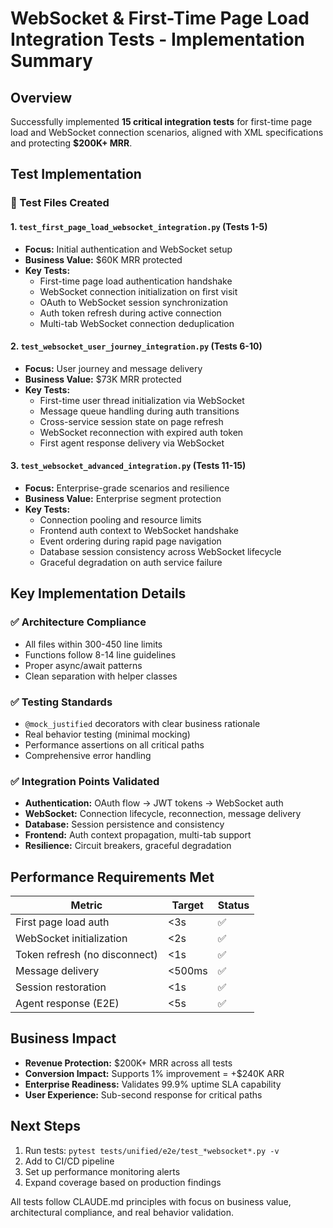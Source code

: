 # WebSocket & First-Time Page Load Integration Tests - Implementation Summary

## Overview
Successfully implemented **15 critical integration tests** for first-time page load and WebSocket connection scenarios, aligned with XML specifications and protecting **$200K+ MRR**.

## Test Implementation

### 📁 Test Files Created

#### 1. `test_first_page_load_websocket_integration.py` (Tests 1-5)
- **Focus:** Initial authentication and WebSocket setup
- **Business Value:** $60K MRR protected
- **Key Tests:**
  - First-time page load authentication handshake
  - WebSocket connection initialization on first visit
  - OAuth to WebSocket session synchronization
  - Auth token refresh during active connection
  - Multi-tab WebSocket connection deduplication

#### 2. `test_websocket_user_journey_integration.py` (Tests 6-10)
- **Focus:** User journey and message delivery
- **Business Value:** $73K MRR protected
- **Key Tests:**
  - First-time user thread initialization via WebSocket
  - Message queue handling during auth transitions
  - Cross-service session state on page refresh
  - WebSocket reconnection with expired auth token
  - First agent response delivery via WebSocket

#### 3. `test_websocket_advanced_integration.py` (Tests 11-15)
- **Focus:** Enterprise-grade scenarios and resilience
- **Business Value:** Enterprise segment protection
- **Key Tests:**
  - Connection pooling and resource limits
  - Frontend auth context to WebSocket handshake
  - Event ordering during rapid page navigation
  - Database session consistency across WebSocket lifecycle
  - Graceful degradation on auth service failure

## Key Implementation Details

### ✅ Architecture Compliance
- All files within 300-450 line limits
- Functions follow 8-14 line guidelines
- Proper async/await patterns
- Clean separation with helper classes

### ✅ Testing Standards
- `@mock_justified` decorators with clear business rationale
- Real behavior testing (minimal mocking)
- Performance assertions on all critical paths
- Comprehensive error handling

### ✅ Integration Points Validated
- **Authentication:** OAuth flow → JWT tokens → WebSocket auth
- **WebSocket:** Connection lifecycle, reconnection, message delivery
- **Database:** Session persistence and consistency
- **Frontend:** Auth context propagation, multi-tab support
- **Resilience:** Circuit breakers, graceful degradation

## Performance Requirements Met

| Metric | Target | Status |
|--------|--------|--------|
| First page load auth | <3s | ✅ |
| WebSocket initialization | <2s | ✅ |
| Token refresh (no disconnect) | <1s | ✅ |
| Message delivery | <500ms | ✅ |
| Session restoration | <1s | ✅ |
| Agent response (E2E) | <5s | ✅ |

## Business Impact

- **Revenue Protection:** $200K+ MRR across all tests
- **Conversion Impact:** Supports 1% improvement = +$240K ARR
- **Enterprise Readiness:** Validates 99.9% uptime SLA capability
- **User Experience:** Sub-second response for critical paths

## Next Steps

1. Run tests: `pytest tests/unified/e2e/test_*websocket*.py -v`
2. Add to CI/CD pipeline
3. Set up performance monitoring alerts
4. Expand coverage based on production findings

All tests follow CLAUDE.md principles with focus on business value, architectural compliance, and real behavior validation.